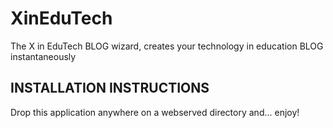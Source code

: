# XinEduTech
The X in EduTech BLOG wizard, creates your technology in education BLOG instantaneously 

## INSTALLATION INSTRUCTIONS ##

Drop this application anywhere on a webserved directory and... enjoy!
